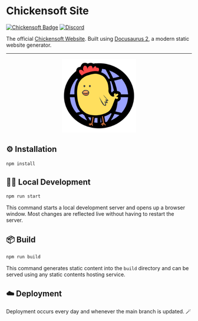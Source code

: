 # Chickensoft Site

[![Chickensoft Badge][chickensoft-badge]][chickensoft-website] [![Discord][discord-badge]][discord]

The official [Chickensoft Website][chickensoft-website]. Built using [Docusaurus 2](https://docusaurus.io/), a modern static website generator.

---

<p align="center">
<img alt="Chickensoft Site Logo" src="static/img/chickensoft//chickensoft_site.svg" width="200">
</p>

## ⚙️ Installation

```sh
npm install
```

## 🧑‍💻 Local Development

```sh
npm run start
```

This command starts a local development server and opens up a browser window. Most changes are reflected live without having to restart the server.

## 📦 Build

```sh
npm run build
```

This command generates static content into the `build` directory and can be served using any static contents hosting service.

## ☁️ Deployment

Deployment occurs every day and whenever the main branch is updated. 🪄

<!-- Links -->

<!-- Header -->
[chickensoft-badge]: https://chickensoft.games/images/chickensoft/chickensoft_badge.svg
[chickensoft-website]: https://chickensoft.games
[discord]: https://discord.gg/gSjaPgMmYW
[discord-badge]: https://img.shields.io/badge/Chickensoft%20Discord-%237289DA.svg?style=flat&logo=discord&logoColor=white
